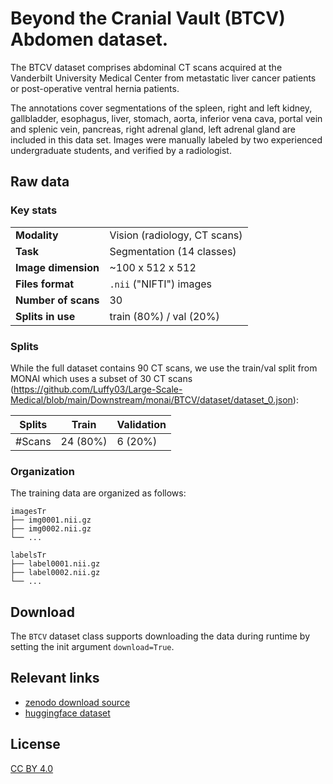 # Beyond the Cranial Vault (BTCV) Abdomen dataset.

The BTCV dataset comprises abdominal CT scans acquired at the Vanderbilt University Medical Center from metastatic liver cancer patients or post-operative ventral hernia patients. 

The annotations cover segmentations of the spleen, right and left kidney, gallbladder, esophagus, liver, stomach, aorta, inferior vena cava, portal vein and splenic vein, pancreas, right adrenal gland, left adrenal gland are included in this data set. Images were manually labeled by two experienced undergraduate students, and verified by a radiologist.


## Raw data

### Key stats

|                       |                                                           |
|-----------------------|-----------------------------------------------------------|
| **Modality**          | Vision (radiology, CT scans)                              |
| **Task**              | Segmentation (14 classes)                                 |
| **Image dimension**   | ~100 x 512 x 512                                          |
| **Files format**      | `.nii` ("NIFTI") images                                   |
| **Number of scans**   | 30                                                        |
| **Splits in use**     | train (80%) / val (20%)                                   |


### Splits

While the full dataset contains 90 CT scans, we use the train/val split from MONAI which uses a subset of 30 CT scans (https://github.com/Luffy03/Large-Scale-Medical/blob/main/Downstream/monai/BTCV/dataset/dataset_0.json):

| Splits         | Train            | Validation        |
|----------------|------------------|-------------------|
| #Scans | 24 (80%) | 6 (20%) |


### Organization

The training data are organized as follows:

```
imagesTr
├── img0001.nii.gz
├── img0002.nii.gz 
└── ...

labelsTr
├── label0001.nii.gz
├── label0002.nii.gz
└── ...
```

## Download

The `BTCV` dataset class supports downloading the data during runtime by setting the init argument `download=True`.

## Relevant links

* [zenodo download source](https://zenodo.org/records/1169361)
* [huggingface dataset](https://huggingface.co/datasets/Luffy503/VoCo_Downstream/blob/main/BTCV.zip)


## License

[CC BY 4.0](https://creativecommons.org/licenses/by/4.0)
